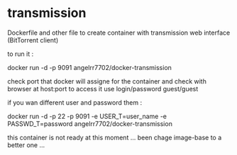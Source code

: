 transmission
============

Dockerfile and other file to create container with transmission web interface (BitTorrent client)


to run it :

docker run -d -p 9091 angelrr7702/docker-transmission

check port that docker will assigne for the container and check with browser at host:port to access it use login/password guest/guest

if you wan different user and password them :

docker run -d -p 22 -p 9091 -e USER_T=user_name   -e PASSWD_T=password  angelrr7702/docker-transmission

this container is not ready at this moment ... been chage image-base to a better one ... 
